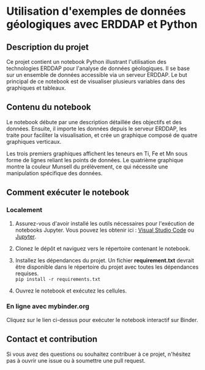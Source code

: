 # Utilisation d'exemples de données géologiques avec ERDDAP et Python

## Description du projet

Ce projet contient un notebook Python illustrant l'utilisation des technologies ERDDAP pour l'analyse de données géologiques. Il se base sur un ensemble de données accessible via un serveur ERDDAP. Le but principal de ce notebook est de visualiser plusieurs variables dans des graphiques et tableaux.

## Contenu du notebook

Le notebook débute par une description détaillée des objectifs et des données. Ensuite, il importe les données depuis le serveur ERDDAP, les traite pour faciliter la visualisation, et crée un graphique composé de quatre graphiques verticaux.

Les trois premiers graphiques affichent les teneurs en Ti, Fe et Mn sous forme de lignes reliant les points de données. Le quatrième graphique montre la couleur Munsell du prélèvement, ce qui nécessite une manipulation spécifique des données.

## Comment exécuter le notebook

### Localement

1. Assurez-vous d'avoir installé les outils nécessaires pour l'exécution de notebooks Jupyter. Vous pouvez les obtenir ici : [Visual Studio Code](https://code.visualstudio.com/) ou [Jupyter](https://jupyter.org/).

2. Clonez le dépôt et naviguez vers le répertoire contenant le notebook.

3. Installez les dépendances du projet. Un fichier **requirement.txt** devrait être disponible dans le répertoire du projet avec toutes les dépendances requises.   
`pip install -r requirements.txt`

4. Ouvrez le notebook et exécutez les cellules.

### En ligne avec **mybinder.org**

Cliquez sur le lien ci-dessus pour exécuter le notebook interactif sur Binder.

## Contact et contribution

Si vous avez des questions ou souhaitez contribuer à ce projet, n'hésitez pas à ouvrir une issue ou à soumettre une pull request.
